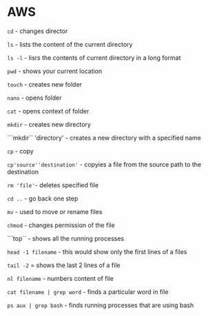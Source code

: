 # AWS
```cd``` - changes director

```ls``` - lists the content of the current directory

```ls -l``` - lisrs the contents of current directory in a long format

```pwd``` - shows your current location

```touch``` - creates new folder

```nano``` - opens folder

```cat``` - opens context of folder

```mkdir``` - creates new directory

```mkdir`` 'directory' - creates a new directory with a specified name

```cp``` - copy

```cp'source''destination'``` - copyies a file from the source path to the destination

```rm 'file'```- deletes specified file

```cd ..``` - go back one step

```mv``` - used to move or rename files

```chmod``` - changes permission of the file

```top`` - shows all the running processes

```head -1 filename``` - this would show only the first lines of a files

```tail -2``` = shows the last 2 lines of a file

```nl filename``` - numbers content of file

```cat filename | grep word``` - finds a particular word in file

```ps aux | grep bash``` - finds running processes that are using bash


